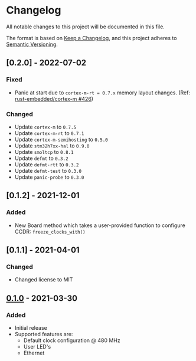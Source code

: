 # Changelog
All notable changes to this project will be documented in this file.

The format is based on [Keep a Changelog](https://keepachangelog.com/en/1.0.0/),
and this project adheres to [Semantic Versioning](https://semver.org/spec/v2.0.0.html).

<!--
## [Unreleased]
-->

## [0.2.0] - 2022-07-02
### Fixed
- Panic at start due to `cortex-m-rt = 0.7.x` memory layout changes. (Ref: [rust-embedded/cortex-m #426](https://github.com/rust-embedded/cortex-m/issues/426#issuecomment-1092384050))
### Changed
- Update `cortex-m` to `0.7.5`
- Update `cortex-m-rt` to `0.7.1`
- Update `cortex-m-semihosting` to `0.5.0`
- Update `stm32h7xx-hal` to `0.9.0`
- Update `smoltcp` to `0.8.1`
- Update `defmt` to `0.3.2`
- Update `defmt-rtt` to `0.3.2`
- Update `defmt-test` to `0.3.0`
- Update `panic-probe` to `0.3.0`


## [0.1.2] - 2021-12-01
### Added
- New Board method which takes a user-provided function to configure CCDR: `freeze_clocks_with()`


## [0.1.1] - 2021-04-01
### Changed
- Changed license to MIT


## [0.1.0] - 2021-03-30
### Added
- Initial release
- Supported features are:
  * Default clock configuration @ 480 MHz
  * User LED's
  * Ethernet


[0.1.0]: https://github.com/antoinevg/nucleo-h7xx/releases/tag/v0.1.0
